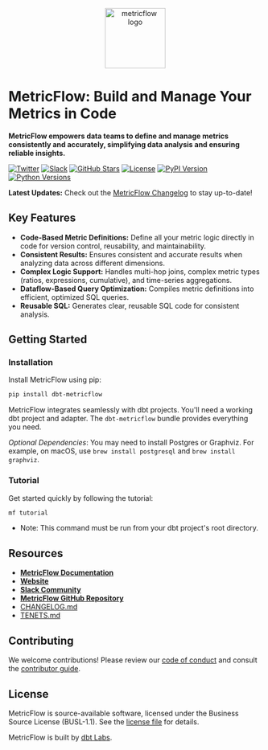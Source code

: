 <p align="center">
  <a target="_blank" href="https://transform.co/metricflow">
    <picture>
      <img  alt="metricflow logo" src="https://github.com/dbt-labs/metricflow/raw/main/assets/MetricFlow_logo.png" width="auto" height="120">
    </picture>
  </a>
</p>

# MetricFlow: Build and Manage Your Metrics in Code

**MetricFlow empowers data teams to define and manage metrics consistently and accurately, simplifying data analysis and ensuring reliable insights.**

[![Twitter](https://img.shields.io/twitter/follow/dbt_labs?labelColor=image.png&color=163B36&logo=twitter&style=flat)](https://twitter.com/dbt_labs)
[![Slack](https://img.shields.io/badge/Slack-join-163B36)](https://www.getdbt.com/community/)
[![GitHub Stars](https://img.shields.io/github/stars/dbt-labs/metricflow?labelColor=image.png&color=163B36&logo=github)](https://github.com/dbt-labs/metricflow)
[![License](https://img.shields.io/pypi/l/metricflow?color=163B36&logo=AGPL-3.0)](https://github.com/dbt-labs/metricflow/blob/master/LICENSE)
[![PyPI Version](https://img.shields.io/pypi/v/metricflow?labelColor=&color=163B36)](https://pypi.org/project/metricflow/)
[![Python Versions](https://img.shields.io/pypi/pyversions/metricflow?labelColor=&color=163B36)](https://pypi.org/project/metricflow/)

**Latest Updates:** Check out the [MetricFlow Changelog](https://github.com/dbt-labs/metricflow/blob/main/CHANGELOG.md) to stay up-to-date!

## Key Features

*   **Code-Based Metric Definitions:** Define all your metric logic directly in code for version control, reusability, and maintainability.
*   **Consistent Results:** Ensures consistent and accurate results when analyzing data across different dimensions.
*   **Complex Logic Support:** Handles multi-hop joins, complex metric types (ratios, expressions, cumulative), and time-series aggregations.
*   **Dataflow-Based Query Optimization:** Compiles metric definitions into efficient, optimized SQL queries.
*   **Reusable SQL:** Generates clear, reusable SQL code for consistent analysis.

## Getting Started

### Installation

Install MetricFlow using pip:

```bash
pip install dbt-metricflow
```

MetricFlow integrates seamlessly with dbt projects. You'll need a working dbt project and adapter.  The `dbt-metricflow` bundle provides everything you need.

*Optional Dependencies*: You may need to install Postgres or Graphviz.  For example, on macOS, use `brew install postgresql` and `brew install graphviz`.

### Tutorial

Get started quickly by following the tutorial:

```bash
mf tutorial
```

*   Note: This command must be run from your dbt project's root directory.

## Resources

*   **[MetricFlow Documentation](https://docs.getdbt.com/docs/build/build-metrics-intro)**
*   **[Website](https://transform.co/metricflow)**
*   **[Slack Community](https://www.getdbt.com/community/)**
*   **[MetricFlow GitHub Repository](https://github.com/dbt-labs/metricflow)**
*   [CHANGELOG.md](https://github.com/dbt-labs/metricflow/blob/main/CHANGELOG.md)
*   [TENETS.md](https://github.com/dbt-labs/metricflow/blob/main/TENETS.md)

## Contributing

We welcome contributions!  Please review our [code of conduct](https://docs.getdbt.com/community/resources/code-of-conduct) and consult the [contributor guide](https://github.com/dbt-labs/metricflow/blob/main/CONTRIBUTING.md).

## License

MetricFlow is source-available software, licensed under the Business Source License (BUSL-1.1).  See the [license file](https://github.com/dbt-labs/metricflow/blob/main/LICENSE) for details.

MetricFlow is built by [dbt Labs](https://www.getdbt.com/).